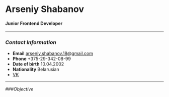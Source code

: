 # Arseniy Shabanov

#### Junior Frontend Developer

***

### _Contact Information_
* **Email** arseniy.shabanov.18@gmail.com
*  **Phone** +375-29-342-08-99
*  **Date of birth** 10.04.2002
*  **Nationality** Belarusian
*  [VK](https://vk.com/idcenechka)


***

###_Objective_